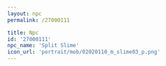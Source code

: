 ```yaml
---
layout: npc
permalink: /27000111

title: Npc
id: '27000111'
npc_name: 'Split Slime'
icon_url: 'portrait/mob/02020110_m_slime03_p.png'
---
```

